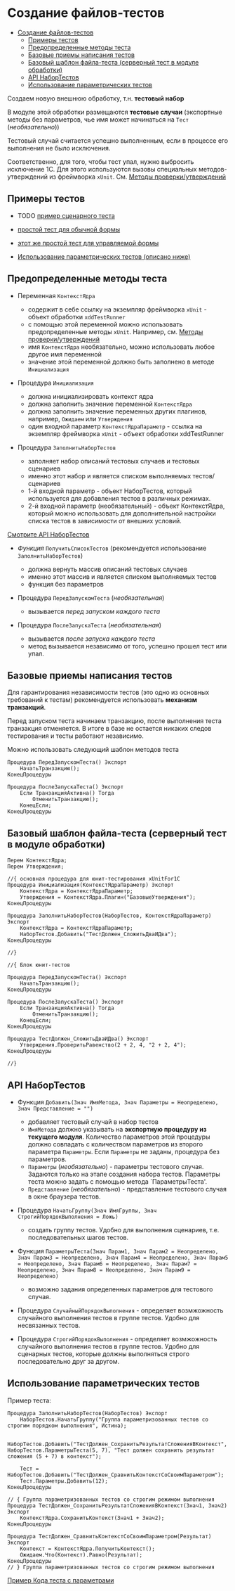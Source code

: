 # Создание файлов-тестов

<!-- TOC -->

- [Создание файлов-тестов](#создание-файлов-тестов)
    - [Примеры тестов](#примеры-тестов)
    - [Предопределенные методы теста](#предопределенные-методы-теста)
    - [Базовые приемы написания тестов](#базовые-приемы-написания-тестов)
    - [Базовый шаблон файла-теста (серверный тест в модуле обработки)](#базовый-шаблон-файла-теста-серверный-тест-в-модуле-обработки)
    - [API НаборТестов](#api-набортестов)
    - [Использование параметрических тестов](#использование-параметрических-тестов)

<!-- /TOC -->

Создаем новую внешнюю обработку, т.н. **тестовый набор**

В модуле этой обработки размещаются **тестовые случаи** (экспортные методы без параметров, чье имя может начинаться на `Тест` (*необязательно*))

Тестовый случай считается успешно выполненным, если в процессе его выполнения не было исключения.

Соответственно, для того, чтобы тест упал, нужно выбросить исключение 1С. Для этого используются вызовы специальных методов-утверждений из фреймворка `xUnit`. См. [Методы проверки/утверждений](Методы-проверки---утверждения)

## Примеры тестов

- TODO [пример сценарного теста](пример-сценарного-теста)

- [простой тест для обычной формы](/tests/xunit/Plugins/Тесты_СтроковыеУтилиты/Тесты_СтроковыеУтилиты/Ext/ObjectModule.bsl)

- [этот же простой тест для управляемой формы](/tests/xunit/Plugins/Тесты_СтроковыеУтилиты/Тесты_СтроковыеУтилиты/Forms/Форма/Ext/Form/Module.bsl)

- [Использование параметрических тестов (описано ниже)](Использование-параметрических-тестов)

## Предопределенные методы теста

- Переменная `КонтекстЯдра`
  - содержит в себе ссылку на экземпляр фреймворка `xUnit` - объект обработки `xddTestRunner`
  - с помощью этой переменной можно использовать предопределенные методы `xUnit`. Например, см. [Методы проверки/утверждений](Методы-проверки---утверждения)
  - имя `КонтекстЯдра` необязательно, можно использовать любое другое имя переменной
  - значение этой переменной должно быть заполнено в методе `Инициализация`

- Процедура `Инициализация`
  - должна инициализировать контекст ядра
  - должна заполнить значение переменной `КонтекстЯдра`
  - должна заполнить значение переменных других плагинов, например, `Ожидаем` или `Утверждения`
  - один входной параметр `КонтекстЯдраПараметр` - ссылка на экземпляр фреймворка `xUnit` - объект обработки xddTestRunner

- Процедура `ЗаполнитьНаборТестов`
  - заполняет набор описаний тестовых случаев и тестовых сценариев 
  - именно этот набор и является списком выполняемых тестов/сценариев
  - 1-й входной параметр - объект НаборТестов, который используется для добавления тестов в различных режимах. 
  - 2-й входной параметр (необязательный) - объект КонтекстЯдра, который можно использовать для дополнительной настройки списка тестов в зависимости от внешних условий.

[Смотрите API НаборТестов](API-НаборТестов)

- *Функция* `ПолучитьСписокТестов` (рекомендуется использование `ЗаполнитьНаборТестов`)
  - должна вернуть массив описаний тестовых случаев
  - именно этот массив и является списком выполняемых тестов
  - функция без параметров

- Процедура `ПередЗапускомТеста` (*необязательная*)
  - вызывается *перед запуском каждого теста*  

- Процедура `ПослеЗапускаТеста` (*необязательная*)
  - вызывается *после запуска каждого теста*
  - метод вызывается независимо от того, успешно прошел тест или упал.

## Базовые приемы написания тестов

Для гарантирования независимости тестов (это одно из основных требований к тестам) рекомендуется использовать **механизм транзакций**.

Перед запуском теста начинаем транзакцию, после выполнения теста транзакция отменяется. В итоге в базе не остается никаких следов тестирования и тесты работают независимо.

Можно использовать следующий шаблон методов теста

```bsl
Процедура ПередЗапускомТеста() Экспорт
	НачатьТранзакцию();
КонецПроцедуры

Процедура ПослеЗапускаТеста() Экспорт
	Если ТранзакцияАктивна() Тогда
	    ОтменитьТранзакцию();
	КонецЕсли;
КонецПроцедуры
```

## Базовый шаблон файла-теста (серверный тест в модуле обработки)

```bsl
Перем КонтекстЯдра;
Перем Утверждения;

//{ основная процедура для юнит-тестирования xUnitFor1C
Процедура Инициализация(КонтекстЯдраПараметр) Экспорт
	КонтекстЯдра = КонтекстЯдраПараметр;
	Утверждения = КонтекстЯдра.Плагин("БазовыеУтверждения");
КонецПроцедуры

Процедура ЗаполнитьНаборТестов(НаборТестов, КонтекстЯдраПараметр) Экспорт
	КонтекстЯдра = КонтекстЯдраПараметр;
	НаборТестов.Добавить("ТестДолжен_СложитьДваИДва");
КонецПроцедуры

//}

//{ Блок юнит-тестов

Процедура ПередЗапускомТеста() Экспорт
	НачатьТранзакцию();
КонецПроцедуры

Процедура ПослеЗапускаТеста() Экспорт
	Если ТранзакцияАктивна() Тогда
	    ОтменитьТранзакцию();
	КонецЕсли;
КонецПроцедуры

Процедура ТестДолжен_СложитьДваИДва() Экспорт
	Утверждения.ПроверитьРавенство(2 + 2, 4, "2 + 2, 4");
КонецПроцедуры

//}
```

## API НаборТестов

- Функция `Добавить(Знач ИмяМетода, Знач Параметры = Неопределено, Знач Представление = "")`
  - добавляет тестовый случай в набор тестов
  - `ИмяМетода` должно указывать на **экспортную процедуру из текущего модуля**. Количество параметров этой процедуры должно совпадать с количеством параметров из второго параметра `Параметры`. Если `Параметры` не заданы, процедура без параметров.
  - `Параметры` (*необязательно*) - параметры тестового случая. Задаются только на этапе создания набора тестов. Параметры теста можно задать с помощью метода `ПараметрыТеста'.
  - `Представление` (*необязательно*) - представление тестового случая в окне браузера тестов.

- Процедура `НачатьГруппу(Знач ИмяГруппы, Знач СтрогийПорядокВыполнения = Ложь)`
  - создать группу тестов. Удобно для выполнения сценариев, т.е. последовательных шагов тестов.

- Функция `ПараметрыТеста(Знач Парам1, Знач Парам2 = Неопределено, Знач Парам3 = Неопределено, Знач Парам4 = Неопределено, Знач Парам5 = Неопределено, Знач Парам6 = Неопределено, Знач Парам7 = Неопределено, Знач Парам8 = Неопределено, Знач Парам9 = Неопределено)`
  - возможно задания определенных параметров для тестового случая.

- Процедура `СлучайныйПорядокВыполнения` - определяет возмжожность случайного выполнения тестов в группе тестов. Удобно для несвязанных тестов.

- Процедура `СтрогийПорядокВыполнения` - определяет возмжожность случайного выполнения тестов в группе тестов. Удобно для сценарных тестов, которые должны выполняться строго последовательно друг за другом.

## Использование параметрических тестов

Пример теста:

```bsl
Процедура ЗаполнитьНаборТестов(НаборТестов) Экспорт
	НаборТестов.НачатьГруппу("Группа параметризованных тестов со строгим порядком выполнения", Истина);

	НаборТестов.Добавить("ТестДолжен_СохранитьРезультатСложенияВКонтекст", 
НаборТестов.ПараметрыТеста(5, 7), "Тест должен сохранить результат сложения (5 + 7) в контекст");

	Тест = НаборТестов.Добавить("ТестДолжен_СравнитьКонтекстСоСвоимПараметром");
	Тест.Параметры.Добавить(12);
КонецПроцедуры
```

```bsl
// { Группа параметризованных тестов со строгим режимом выполнения
Процедура ТестДолжен_СохранитьРезультатСложенияВКонтекст(Знач1, Знач2) Экспорт
	КонтекстЯдра.СохранитьКонтекст(Знач1 + Знач2);
КонецПроцедуры

Процедура ТестДолжен_СравнитьКонтекстСоСвоимПараметром(Результат) Экспорт
	Контекст = КонтекстЯдра.ПолучитьКонтекст();
	Ожидаем.Что(Контекст).Равно(Результат);
КонецПроцедуры
// } Группа параметризованных тестов со строгим режимом выполнения
```

[Пример Кода теста с параметрами](/tests/xunit/Plugins/Тесты_ЗагрузчикФайла_НовыйAPIОбъявленияТестов/Тесты_ЗагрузчикФайла_НовыйAPIОбъявленияТестов/Ext/ObjectModule.bsl#L25)
